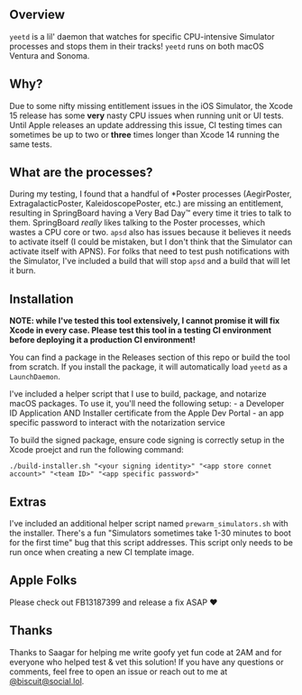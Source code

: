 ## Overview
`yeetd` is a lil' daemon that watches for specific CPU-intensive Simulator processes and stops them in their tracks! `yeetd` runs on both macOS Ventura and Sonoma.

## Why?
Due to some nifty missing entitlement issues in the iOS Simulator, the Xcode 15 release has some **very** nasty CPU issues when running unit or UI tests. Until Apple releases an update addressing this issue, CI testing times can sometimes be up to two or **three** times longer than Xcode 14 running the same tests.

## What are the processes?
During my testing, I found that a handful of *Poster processes (AegirPoster, ExtragalacticPoster, KaleidoscopePoster, etc.) are missing an entitlement, resulting in SpringBoard having a Very Bad Day™ every time it tries to talk to them. SpringBoard *really* likes talking to the Poster processes, which wastes a CPU core or two. `apsd` also has issues because it believes it needs to activate itself (I could be mistaken, but I don't think that the Simulator can activate itself with APNS). For folks that need to test push notifications with the Simulator, I've included a build that will stop `apsd` and a build that will let it burn.

## Installation
**NOTE: while I've tested this tool extensively, I cannot promise it will fix Xcode in every case. Please test this tool in a testing CI environment before deploying it a production CI environment!**

You can find a package in the Releases section of this repo or build the tool from scratch. If you install the package, it will automatically load `yeetd` as a `LaunchDaemon`.

I've included a helper script that I use to build, package, and notarize macOS packages. To use it, you'll need the following setup:
    - a Developer ID Application AND Installer certificate from the Apple Dev Portal
    - an app specific password to interact with the notarization service

To build the signed package, ensure code signing is correctly setup in the Xcode proejct and run the following command:
```
./build-installer.sh "<your signing identity>" "<app store connet account>" "<team ID>" "<app specific password>"
```
## Extras
I've included an additional helper script named `prewarm_simulators.sh` with the installer. There's a fun "Simulators sometimes take 1-30 minutes to boot for the first time" bug that this script addresses. This script only needs to be run once when creating a new CI template image.

## Apple Folks
Please check out FB13187399 and release a fix ASAP ❤️

## Thanks
Thanks to Saagar for helping me write goofy yet fun code at 2AM and for everyone who helped test & vet this solution! If you have any questions or comments, feel free to open an issue or reach out to me at [@biscuit@social.lol](https://social.lol/@biscuit).